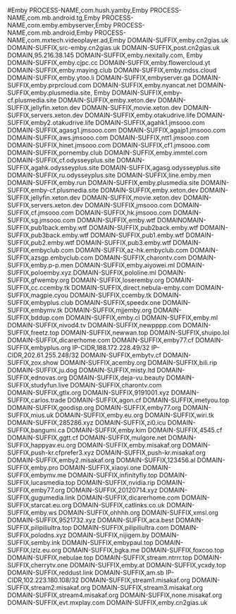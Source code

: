 #Emby
PROCESS-NAME,com.hush.yamby,Emby
PROCESS-NAME,com.mb.android.tg,Emby
PROCESS-NAME,com.emby.embyserver,Emby
PROCESS-NAME,com.mb.android,Emby
PROCESS-NAME,com.mxtech.videoplayer.ad,Emby
DOMAIN-SUFFIX,emby.cn2gias.uk 
DOMAIN-SUFFIX,src-emby.cn2gias.uk DOMAIN-SUFFIX,post.cn2gias.uk 
DOMAIN,95.216.38.145 
DOMAIN-SUFFIX,emby.nexitally.com, Emby
DOMAIN-SUFFIX,emby.cjpc.cc 
DOMAIN-SUFFIX,emby.flowercloud.yt 
DOMAIN-SUFFIX,emby.maying.club 
DOMAIN-SUFFIX,emby.mdss.cloud DOMAIN-SUFFIX,emby.ytoo.li DOMAIN-SUFFIX,embyserver.ga 
DOMAIN-SUFFIX,emby.prprcloud.com 
DOMAIN-SUFFIX,emby.nyancat.net 
DOMAIN-SUFFIX,emby.plusmedia.site, Emby
DOMAIN-SUFFIX,emby-cf.plusmedia.site 
DOMAIN-SUFFIX,emby.xeton.dev 
DOMAIN-SUFFIX,jellyfin.xeton.dev 
DOMAIN-SUFFIX,movie.xeton.dev 
DOMAIN-SUFFIX,servers.xeton.dev 
DOMAIN-SUFFIX,emby.otakudrive.life 
DOMAIN-SUFFIX,emby2.otakudrive.life 
DOMAIN-SUFFIX,agahk1.jmsooo.com 
DOMAIN-SUFFIX,agasg1.jmsooo.com 
DOMAIN-SUFFIX,agajp1.jmsooo.com 
DOMAIN-SUFFIX,aws.jmsooo.com 
DOMAIN-SUFFIX,ntt1.jmsooo.com 
DOMAIN-SUFFIX,hinet.jmsooo.com 
DOMAIN-SUFFIX,cf1.jmsooo.com 
DOMAIN-SUFFIX,pornemby.club DOMAIN-SUFFIX,emby.immtel.com 
DOMAIN-SUFFIX,cf.odysseyplus.site 
DOMAIN-SUFFIX,agahk.odysseyplus.site 
DOMAIN-SUFFIX,agasg.odysseyplus.site 
DOMAIN-SUFFIX,ru.odysseyplus.site 
DOMAIN-SUFFIX,line.emby.men 
DOMAIN-SUFFIX,emby.run DOMAIN-SUFFIX,emby.plusmedia.site 
DOMAIN-SUFFIX,emby-cf.plusmedia.site 
DOMAIN-SUFFIX,emby.xeton.dev 
DOMAIN-SUFFIX,jellyfin.xeton.dev DOMAIN-SUFFIX,movie.xeton.dev 
DOMAIN-SUFFIX,servers.xeton.dev 
DOMAIN-SUFFIX,jmsooo.com 
DOMAIN-SUFFIX,cf.jmsooo.com 
DOMAIN-SUFFIX,hk.jmsooo.com 
DOMAIN-SUFFIX,sg.jmsooo.com DOMAIN-SUFFIX,emby.wtf 
DOMAINOMAIN-SUFFIX,pub1back.emby.wtf 
DOMAIN-SUFFIX,pub2back.emby.wtf 
DOMAIN-SUFFIX,pub3back.emby.wtf 
DOMAIN-SUFFIX,pub1.emby.wtf 
DOMAIN-SUFFIX,pub2.emby.wtf 
DOMAIN-SUFFIX,pub3.emby.wtf 
DOMAIN-SUFFIX,embyclub.com 
DOMAIN-SUFFIX,az-hk.embyclub.com 
DOMAIN-SUFFIX,azsgp.embyclub.com 
DOMAIN-SUFFIX,charontv.com 
DOMAIN-SUFFIX,emby.p-p.men 
DOMAIN-SUFFIX,emby.aiyowei.ml 
DOMAIN-SUFFIX,poloemby.xyz 
DOMAIN-SUFFIX,pololine.ml 
DOMAIN-SUFFIX,gfwemby.org DOMAIN-SUFFIX,loseremby.org DOMAIN-SUFFIX,cc.ccemby.tk 
DOMAIN-SUFFIX,direct.nebula-emby.com DOMAIN-SUFFIX,magpie.cyou DOMAIN-SUFFIX,ccemby.tk 
DOMAIN-SUFFIX,embyplus.club DOMAIN-SUFFIX,speedx.one DOMAIN-SUFFIX,embymv.tk DOMAIN-SUFFIX,mjjemby.org DOMAIN-SUFFIX,bddup.com 
DOMAIN-SUFFIX,emby.cl 
DOMAIN-SUFFIX,emby.ml 
DOMAIN-SUFFIX,nivod4.tv DOMAIN-SUFFIX,newpppp.com 
DOMAIN-SUFFIX,freetz.top 
DOMAIN-SUFFIX,newwan.top DOMAIN-SUFFIX,shuipo.lol 
DOMAIN-SUFFIX,dicarerhome.com 
DOMAIN-SUFFIX,emby77.cf 
DOMAIN-SUFFIX,embyplus.org 
IP-CIDR,188.172.228.49/32 IP-CIDR,202.61.255.248/32 DOMAIN-SUFFIX,embytv.cf 
DOMAIN-SUFFIX,zox.show DOMAIN-SUFFIX,acemby.org 
DOMAIN-SUFFIX,bili.rip 
DOMAIN-SUFFIX,ju.dog 
DOMAIN-SUFFIX,misty.ltd 
DOMAIN-SUFFIX,ednovas.org 
DOMAIN-SUFFIX,deja-vu.beauty 
DOMAIN-SUFFIX,studyfun.live 
DOMAIN-SUFFIX,charontv.com   
DOMAIN-SUFFIX,gtlx.org 
DOMAIN-SUFFIX,9191001.xyz DOMAIN-SUFFIX,carlos.trade DOMAIN-SUFFIX,agon.cf 
DOMAIN-SUFFIX,imetyou.top 
DOMAIN-SUFFIX,goodisp.org 
DOMAIN-SUFFIX,emby77.org 
DOMAIN-SUFFIX,mius.uk 
DOMAIN-SUFFIX,emby.eu.org 
DOMAIN-SUFFIX,wiri.tk 
DOMAIN-SUFFIX,285286.xyz 
DOMAIN-SUFFIX,zi0.icu 
DOMAIN-SUFFIX,bangumi.ca 
DOMAIN-SUFFIX,emby.kim 
DOMAIN-SUFFIX,4545.cf 
DOMAIN-SUFFIX,ggtt.cf 
DOMAIN-SUFFIX,mulgore.net 
DOMAIN-SUFFIX,happyav.eu.org 
DOMAIN-SUFFIX,emby.misakaf.org 
DOMAIN-SUFFIX,push-kr.cfprefer3.xyz 
DOMAIN-SUFFIX,push-kr.misakaf.org 
DOMAIN-SUFFIX,emby2.misakaf.org 
DOMAIN-SUFFIX,123456.al 
DOMAIN-SUFFIX,emby.pro 
DOMAIN-SUFFIX,xiaoyi.one DOMAIN-SUFFIX,embymv.me 
DOMAIN-SUFFIX,infinityfly.top 
DOMAIN-SUFFIX,lucasmedia.top 
DOMAIN-SUFFIX,nvidia.rip 
DOMAIN-SUFFIX,emby77.org 
DOMAIN-SUFFIX,20120714.xyz 
DOMAIN-SUFFIX,gugumedia.link 
DOMAIN-SUFFIX,dicarerhome.com 
DOMAIN-SUFFIX,starcat.eu.org 
DOMAIN-SUFFIX,catlinks.co.uk 
DOMAIN-SUFFIX,emby.ws 
DOMAIN-SUFFIX,ohhhh.org 
DOMAIN-SUFFIX,xmsl.org 
DOMAIN-SUFFIX,9521732.xyz 
DOMAIN-SUFFIX,aca.best 
DOMAIN-SUFFIX,pilipiliultra.top 
DOMAIN-SUFFIX,pilipiliultra.com 
DOMAIN-SUFFIX,polodns.xyz 
DOMAIN-SUFFIX,nijigem.by 
DOMAIN-SUFFIX,semby.ink 
DOMAIN-SUFFIX,embypaul.top 
DOMAIN-SUFFIX,lzlz.eu.org 
DOMAIN-SUFFIX,bgka.me 
DOMAIN-SUFFIX,foxcoo.top 
DOMAIN-SUFFIX,nebulae.top 
DOMAIN-SUFFIX,stream.ntrrr.top 
DOMAIN-SUFFIX,cherrytv.one 
DOMAIN-SUFFIX,emby.at 
DOMAIN-SUFFIX,ycxdy.top 
DOMAIN-SUFFIX,reddust.link 
DOMAIN-SUFFIX,am.sb 
IP-CIDR,102.223.180.108/32 
DOMAIN-SUFFIX,stream1.misakaf.org DOMAIN-SUFFIX,stream2.misakaf.org 
DOMAIN-SUFFIX,stream3.misakaf.org
DOMAIN-SUFFIX,stream4.misakaf.org
DOMAIN-SUFFIX,none.misakaf.org
DOMAIN-SUFFIX,evt.mxplay.com
DOMAIN-SUFFIX,emby.cn2gias.uk
